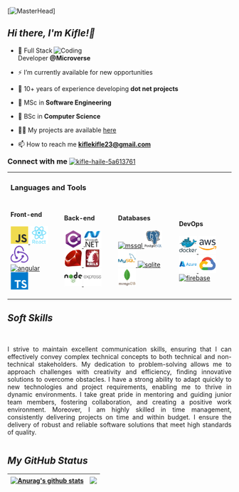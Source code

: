[![MasterHead](https://eps.leeds.ac.uk/images/shutterstock_1122339353.jpg)]
<h2><i>Hi there, I'm Kifle!👋</i></h2>
<img align="right" alt="Coding" width="400" src="https://camo.githubusercontent.com/4cf6c8c01abe3d6dd673f33c4a05597a690778d4e98b54fc465af40df79334f4/68747470733a2f2f632e74656e6f722e636f6d2f714a35657656732d5f755541414141432f636f64696e672e676966">

- 🏢 Full Stack Developer **@Microverse**
  
- ⚡ I’m currently available for new opportunities
  
- 🌱 10+ years of experience developing **dot net projects**

- 🌱 MSc in **Software Engineering**
  
- 🌱 BSc in **Computer Science**

- 👨‍💻 My projects are available [here](https://kifle23.github.io/Portfolio/)

- 📫 How to reach me **kiflekifle23@gmail.com**

<h3 align="left" style="display: inline;">Connect with me</h3>
<p align="left" style="display: inline;">
  <a href="https://www.linkedin.com/in/kifle-haile/" target="blank">
    <img src="https://raw.githubusercontent.com/rahuldkjain/github-profile-readme-generator/master/src/images/icons/Social/linked-in-alt.svg" alt="kifle-haile-5a613761" height="30" width="30" />
  </a>
</p>

<section>
    <table style="border-collapse: collapse;">
    <tr><td colspan="4" style="border: none;">
      <h3 align="left">Languages and Tools</h3>
    </td></tr>
  <tr>
    <td>
      <h4 align="left">Front-end</h4>
      <p align="left">
        <a href="https://developer.mozilla.org/en-US/docs/Web/JavaScript" target="_blank" rel="noreferrer">
          <img src="https://raw.githubusercontent.com/devicons/devicon/master/icons/javascript/javascript-original.svg" alt="javascript" width="40" height="40"/>
        </a>
        <a href="https://reactjs.org/" target="_blank" rel="noreferrer">
          <img src="https://raw.githubusercontent.com/devicons/devicon/master/icons/react/react-original-wordmark.svg" alt="react" width="40" height="40"/>
        </a>
        <a href="https://redux.js.org" target="_blank" rel="noreferrer">
          <img src="https://raw.githubusercontent.com/devicons/devicon/master/icons/redux/redux-original.svg" alt="redux" width="40" height="40"/>
        </a>
        <a href="https://angular.io" target="_blank" rel="noreferrer">
          <img src="https://angular.io/assets/images/logos/angular/angular.svg" alt="angular" width="40" height="40"/>
        </a>
        <a href="https://www.typescriptlang.org/" target="_blank" rel="noreferrer">
          <img src="https://raw.githubusercontent.com/devicons/devicon/master/icons/typescript/typescript-original.svg" alt="typescript" width="40" height="40"/>
        </a>
      </p>
    </td>
    <td>
      <h4 align="left">Back-end</h4>
      <p align="left">
        <a href="https://docs.microsoft.com/en-us/dotnet/csharp/" target="_blank" rel="noreferrer">
          <img src="https://raw.githubusercontent.com/devicons/devicon/master/icons/csharp/csharp-original.svg" alt="C#" width="40" height="40"/>
        </a>
        <a href="https://dotnet.microsoft.com/" target="_blank" rel="noreferrer">
          <img src="https://raw.githubusercontent.com/devicons/devicon/master/icons/dot-net/dot-net-original-wordmark.svg" alt=".NET" width="40" height="40"/>
        </a>
        <a href="https://www.ruby-lang.org/en/" target="_blank" rel="noreferrer">
          <img src="https://raw.githubusercontent.com/devicons/devicon/master/icons/ruby/ruby-original.svg" alt="ruby" width="40" height="40"/>
        </a>
        <a href="https://rubyonrails.org" target="_blank" rel="noreferrer">
          <img src="https://raw.githubusercontent.com/devicons/devicon/master/icons/rails/rails-original-wordmark.svg" alt="rails" width="40" height="40"/>
        </a>
        <a href="https://nodejs.org" target="_blank" rel="noreferrer">
          <img src="https://raw.githubusercontent.com/devicons/devicon/master/icons/nodejs/nodejs-original-wordmark.svg" alt="nodejs" width="40" height="40"/>
        </a>
        <a href="https://expressjs.com" target="_blank" rel="noreferrer">
          <img src="https://raw.githubusercontent.com/devicons/devicon/master/icons/express/express-original-wordmark.svg" alt="express" width="40" height="40"/>
        </a>
      </p>
    </td>
    <td>
      <h4 align="left">Databases</h4>
      <p align="left">
        <a href="https://www.microsoft.com/en-us/sql-server" target="_blank" rel="noreferrer">
          <img src="https://www.svgrepo.com/show/303229/microsoft-sql-server-logo.svg" alt="mssql" width="40" height="40"/>
        </a>
        <a href="https://www.postgresql.org" target="_blank" rel="noreferrer">
          <img src="https://raw.githubusercontent.com/devicons/devicon/master/icons/postgresql/postgresql-original-wordmark.svg" alt="postgresql" width="40" height="40"/>
        </a>
        <a href="https://www.mysql.com/" target="_blank" rel="noreferrer">
          <img src="https://raw.githubusercontent.com/devicons/devicon/master/icons/mysql/mysql-original-wordmark.svg" alt="mysql" width="40" height="40"/>
        </a>
        <a href="https://www.sqlite.org/" target="_blank" rel="noreferrer">
          <img src="https://www.vectorlogo.zone/logos/sqlite/sqlite-icon.svg" alt="sqlite" width="40" height="40"/>
        </a>
        <a href="https://www.mongodb.com/" target="_blank" rel="noreferrer">
          <img src="https://raw.githubusercontent.com/devicons/devicon/master/icons/mongodb/mongodb-original-wordmark.svg" alt="mongodb" width="40" height="40"/>
        </a>
      </p>
    </td>
    <td>
      <h4 align="left">DevOps</h4>
      <p align="left">
        <a href="https://www.docker.com/" target="_blank" rel="noreferrer">
          <img src="https://raw.githubusercontent.com/devicons/devicon/master/icons/docker/docker-original-wordmark.svg" alt="docker" width="40" height="40"/>
        </a>
        <a href="https://aws.amazon.com" target="_blank" rel="noreferrer">
          <img src="https://raw.githubusercontent.com/devicons/devicon/master/icons/amazonwebservices/amazonwebservices-original-wordmark.svg" alt="aws" width="40" height="40"/>
        </a>
        <a href="https://azure.microsoft.com/en-us/" target="_blank" rel="noreferrer">
          <img src="https://raw.githubusercontent.com/devicons/devicon/master/icons/azure/azure-original-wordmark.svg" alt="azure" width="40" height="40"/>
        </a>
        <a href="https://cloud.google.com/" target="_blank" rel="noreferrer">
          <img src="https://raw.githubusercontent.com/devicons/devicon/master/icons/googlecloud/googlecloud-original.svg" alt="Google Cloud Platform" width="40" height="40"/>
        </a>
        <a href="https://firebase.google.com/" target="_blank" rel="noreferrer">
          <img src="https://www.vectorlogo.zone/logos/firebase/firebase-icon.svg" alt="firebase" width="40" height="40"/>
        </a>
      </p>
    </td>
  </tr>
</table>
</section>

 <section>
  <h2><i>Soft Skills</i></h2>
  <br>
  <p style="display: inline-block; text-align: justify;">
 I strive to maintain excellent communication skills, ensuring that I can effectively convey complex technical concepts to both technical and non-technical stakeholders. My dedication to problem-solving allows me to approach challenges with creativity and efficiency, finding innovative solutions to overcome obstacles. I have a strong ability to adapt quickly to new technologies and project requirements, enabling me to thrive in dynamic environments. I take great pride in mentoring and guiding junior team members, fostering collaboration, and creating a positive work environment. Moreover, I am highly skilled in time management, consistently delivering projects on time and within budget. I ensure the delivery of robust and reliable software solutions that meet high standards of quality.  </p>
</section>

<h2><i>My GitHub Status</i></h2>

| <a href="https://github.com/kifle23/github-readme-stats"><img align="center" src="https://github-readme-stats-kappa-bice-21.vercel.app/api?username=kifle23&show_icons=true&include_all_commits=true&theme=buefy&hide_border=true" alt="Anurag's github stats" /></a> | <a href="https://github.com/kifle23/github-readme-stats"><img align="center" src="https://github-readme-stats-kappa-bice-21.vercel.app/api/top-langs/?username=kifle23&layout=compact&theme=buefy&hide_border=true" /></a> |
| ------------- | ------------- |
